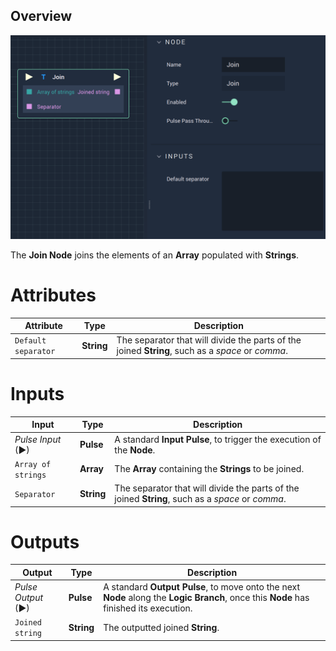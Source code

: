 ## Overview

![The Join Node.](../../.gitbook/assets/join.png)

The **Join Node** joins the elements of an **Array** populated with **Strings**. 

# Attributes

|Attribute|Type|Description|
|---|---|---|
|`Default separator`|**String**|The separator that will divide the parts of the joined **String**, such as a *space* or *comma*.

# Inputs

|Input|Type|Description|
|---|---|---|
|*Pulse Input* (►)|**Pulse**|A standard **Input Pulse**, to trigger the execution of the **Node**.|
|`Array of strings`|**Array**|The **Array** containing the **Strings** to be joined.|
|`Separator`|**String**|The separator that will divide the parts of the joined **String**, such as a *space* or *comma*.|

# Outputs

|Output|Type|Description|
|---|---|---|
|*Pulse Output* (►)|**Pulse**|A standard **Output Pulse**, to move onto the next **Node** along the **Logic Branch**, once this **Node** has finished its execution.|
|`Joined string`|**String**|The outputted joined **String**.|


